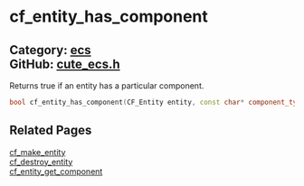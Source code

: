 [//]: # (This file is automatically generated by Cute Framework's docs parser.)
[//]: # (Do not edit this file by hand!)
[//]: # (See: https://github.com/RandyGaul/cute_framework/blob/master/samples/docs_parser.cpp)
[](../header.md ':include')

# cf_entity_has_component

Category: [ecs](/api_reference?id=ecs)  
GitHub: [cute_ecs.h](https://github.com/RandyGaul/cute_framework/blob/master/include/cute_ecs.h)  
---

Returns true if an entity has a particular component.

```cpp
bool cf_entity_has_component(CF_Entity entity, const char* component_type);
```

## Related Pages

[cf_make_entity](/ecs/cf_make_entity.md)  
[cf_destroy_entity](/ecs/cf_destroy_entity.md)  
[cf_entity_get_component](/ecs/cf_entity_get_component.md)  
